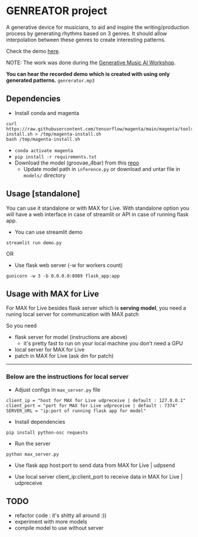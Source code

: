 # GENREATOR project


A generative device for musicians, to aid and inspire the writing/production process by generating rhythms based on 3 genres. It should allow interpolation between these genres to create interesting patterns.

Check the demo [here](http://genreator.medlee.studio:8501/).

NOTE: The work was done during the [Generative Music AI Workshop](https://www.upf.edu/web/mtg/generative-music-ai-workshop).

**You can hear the recorded demo which is created with using only generated patterns.**
`genrerator.mp3`


## Dependencies

- Install conda and magenta
```
curl https://raw.githubusercontent.com/tensorflow/magenta/main/magenta/tools/magenta-install.sh > /tmp/magenta-install.sh
bash /tmp/magenta-install.sh
```
- `conda activate magenta`
- `pip install -r requirements.txt`
- Download the model (groovae_4bar) from this [repo](https://github.com/magenta/magenta/tree/main/magenta/models/music_vae#pre-trained-checkpoints)
    - Update model path in `inference.py` or download and untar file in `models/` directory

## Usage [standalone]

You can use it standalone or with MAX for Live. With standalone option you will have a web interface in case of streamlit or API in case of running flask app.

- You can use streamlit demo
```
streamlit run demo.py
```

OR

- Use flask web server (-w for workers count)
```
gunicorn -w 3 -b 0.0.0.0:8989 flask_app:app
```


## Usage with MAX for Live

For MAX for Live besides flask server which is **serving model**, you need a runing local server for communication with MAX patch

So you need 
- flask server for model (instructions are above)
  - it's pretty fast to run on your local machine you don't need a GPU
- local server for MAX for Live
- patch in MAX for Live (ask dm for patch)

___

### Below are the instructions for local server

- Adjust configs in `max_server.py` file
```
client_ip = "host for MAX for Live udpreceive | default : 127.0.0.1"
client_port = "port for MAX for Live udpreceive | default : 7374"
SERVER_URL = "ip:port of running flask app for model"
```


- Install dependencies
```
pip install python-osc requests
```


- Run the server
```
python max_server.py
```

- Use flask app host:port to send data from MAX for Live | udpsend

- Use local server client_ip:client_port to receive data in MAX for Live | udpreceive


## TODO

- refactor code : it's shitty all around :))
- experiment with more models
- compile model to use without server
